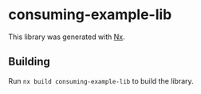 # consuming-example-lib

This library was generated with [Nx](https://nx.dev).

## Building

Run `nx build consuming-example-lib` to build the library.

